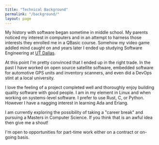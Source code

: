 ```yaml
---
title: "Technical Background"
permalink: "/background/"
layout: page
---
```


My history with software began sometime in middle school. My parents noticed my interest
in computers and in an attempt to harness those interests they enrolled me in a QBasic course.
Somehow my video game addled mind caught on and years later I ended up studying Software 
Engineering at [UT Dallas](https://www.utdallas.edu/).

At this point I'm pretty convinced that I ended up in the right trade. In the past I have
worked on open source satellite software, embedded software for automotive GPS units
and inventory scanners, and even did a DevOps stint at a local university.

I love the feeling of a project completed well and thoroughly enjoy building quality software
with good people. I am in my element in Linux and when working on systems-level software.
I prefer to use Rust, C, or Python. However I have a nagging interest in learning
Ada and Erlang.

I am currently exploring the possibility of taking a "career break" and pursuing
a Masters in Computer Science. If you think that is an awful idea then give me a shout!

I'm open to opportunities for part-time work either on a contract or on-going basis.